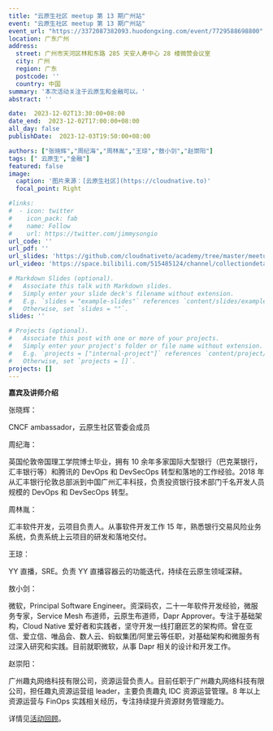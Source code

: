 ```yaml
---
title: "云原生社区 meetup 第 13 期广州站"
event: "云原生社区 meetup 第 13 期广州站"
event_url: "https://3372087382093.huodongxing.com/event/7729588698800"
location: 广东广州
address:
  street: 广州市天河区林和东路 285 天安人寿中心 28 楼微赞会议室
  city: 广州
  region: 广东
  postcode: ''
  country: 中国
summary: '本次活动关注于云原生和金融可以。'
abstract: ''

date:  2023-12-02T13:30:00+08:00
date_end:  2023-12-02T17:00:00+08:00
all_day: false
publishDate:  2023-12-03T19:50:00+08:00

authors: ["张晓辉","周纪海","周林胤","王琼","敖小剑","赵崇阳"]
tags: [" 云原生","金融"]
featured: false
image:
  caption: '图片来源：[云原生社区](https://cloudnative.to)'
  focal_point: Right

#links:
#  - icon: twitter
#    icon_pack: fab
#    name: Follow
#    url: https://twitter.com/jimmysongio
url_code: ''
url_pdf: ''
url_slides: 'https://github.com/cloudnativeto/academy/tree/master/meetup/04-guangzhou'
url_video: 'https://space.bilibili.com/515485124/channel/collectiondetail?sid=203207'

# Markdown Slides (optional).
#   Associate this talk with Markdown slides.
#   Simply enter your slide deck's filename without extension.
#   E.g. `slides = "example-slides"` references `content/slides/example-slides.md`.
#   Otherwise, set `slides = ""`.
slides: ''

# Projects (optional).
#   Associate this post with one or more of your projects.
#   Simply enter your project's folder or file name without extension.
#   E.g. `projects = ["internal-project"]` references `content/project/deep-learning/index.md`.
#   Otherwise, set `projects = []`.
projects: []
---
```


**嘉宾及讲师介绍**

张晓辉：

CNCF ambassador，云原生社区管委会成员

周纪海：

英国伦敦帝国理工学院博士毕业，拥有 10 余年多家国际大型银行（巴克莱银行，汇丰银行等）和腾讯的 DevOps 和 DevSecOps 转型和落地的工作经验。2018 年从汇丰银行伦敦总部派到中国广州汇丰科技，负责投资银行技术部门千名开发人员规模的 DevOps 和 DevSecOps 转型。

周林胤：

汇丰软件开发，云项目负责人。从事软件开发工作 15 年，熟悉银行交易风险业务系统，负责系统上云项目的研发和落地交付。

王琼：

YY 直播，SRE。负责 YY 直播容器云的功能迭代，持续在云原生领域深耕。

敖小剑：

微软，Principal Software Engineer。资深码农，二十一年软件开发经验，微服务专家，Service Mesh 布道师，云原生布道师，Dapr Approver。专注于基础架构，Cloud Native 爱好者和实践者，坚守开发一线打磨匠艺的架构师。曾在亚信、爱立信、唯品会、数人云、蚂蚁集团/阿里云等任职，对基础架构和微服务有过深入研究和实践。目前就职微软，从事 Dapr 相关的设计和开发工作。

赵崇阳：

广州趣丸网络科技有限公司，资源运营负责人。⽬前任职于⼴州趣丸⽹络科技有限公司，担任趣丸资源运营组 leader，主要负责趣丸 IDC 资源运营管理。8 年以上资源运营与 FinOps 实践相关经历，专注持续提升资源财务管理能⼒。

详情见[活动回顾]()。